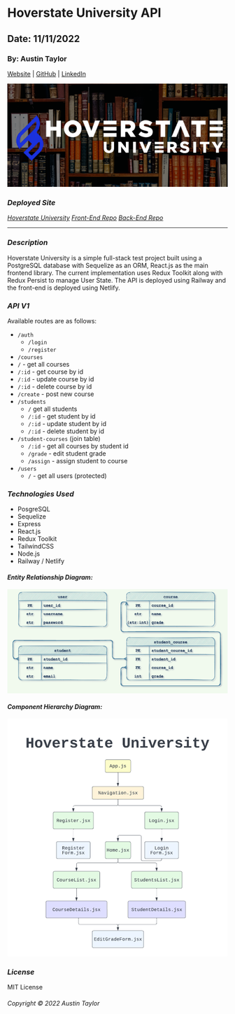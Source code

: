 # Hoverstate University API

## Date: 11/11/2022

### By: Austin Taylor

[Website](https://wwww.austinrt.io) | [GitHub](https://github.com/austin-rt) | [LinkedIn](https://www.linkedin.com/in/austinrt/)

![Hoverstate University Banner](./images/png/hoverstate_university_readme_banner.png)

### **_Deployed Site_**

_[Hoverstate University](https://hoverstate-university.netlify.app/)_
_[Front-End Repo](https://github.com/austin-rt/hoverstate-universit)_
_[Back-End Repo](https://github.com/austin-rt/hoverstate-university-api)_

---

### **_Description_**

Hoverstate University is a simple full-stack test project built using a PostgreSQL database with Sequelize as an ORM, React.js as the main frontend library. The current implementation uses Redux Toolkit along with Redux Persist to manage User State. The API is deployed using Railway and the front-end is deployed using Netlify.

### **_API V1_**

Available routes are as follows:

- `/auth`
  - `/login`
  - `/register`
- `/courses`
- `/` - get all courses
- `/:id` - get course by id
- `/:id` - update course by id
- `/:id` - delete course by id
- `/create` - post new course
- `/students`
  - `/` get all students
  - `/:id` - get student by id
  - `/:id` - update student by id
  - `/:id` - delete student by id
- `/student-courses` (join table)
  - `/:id` - get all courses by student id
  - `/grade` - edit student grade
  - `/assign` - assign student to course
- `/users`
  - `/` - get all users (protected)

### **_Technologies Used_**

- PosgreSQL
- Sequelize
- Express
- React.js
- Redux Toolkit
- TailwindCSS
- Node.js
- Railway / Netlify

#### **_Entity Relationship Diagram:_**

![Entity Relationship Diagram](./images/png/hoverstate_university_erd.png 'Entity Relationship Diagram')

#### **_Component Hierarchy Diagram:_**

![Component Hierarchy Diagram](./images/png/hoverstate_university_CHD.png 'Component Hierarchy Diagram')

### **_License_**

MIT License

###### Copyright &copy; 2022 Austin Taylor
